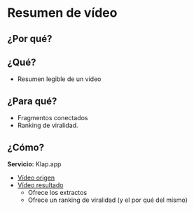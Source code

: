 # Resumen de vídeo

## ¿Por qué?

## ¿Qué?

- Resumen legible de un vídeo

## ¿Para qué?

- Fragmentos conectados
- Ranking de viralidad.

## ¿Cómo?

**Servicio:** Klap.app

- [Vídeo origen](https://www.youtube.com/watch?v=iaKETT7zktM)
- [Vídeo resultado](https://klap.app/videos/88cd6f79-d669-4441-91e0-ce1439a084c7)
  - Ofrece los extractos
  - Ofrece un ranking de viralidad (y el por qué del mismo)
